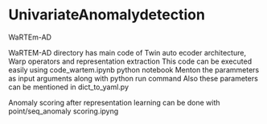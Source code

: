 # UnivariateAnomalydetection

 WaRTEm-AD 
 
 WaRTEM-AD directory has main code of Twin auto ecoder architecture, Warp operators and representation extraction
 This code can be executed easily using code_wartem.ipynb python notebook
 Menton the parammeters as input arguments along with python run command
 Also these parameters can be mentioned in dict_to_yaml.py
 
 Anomaly scoring after representation learning can be done with point/seq_anomaly scoring.ipyng
